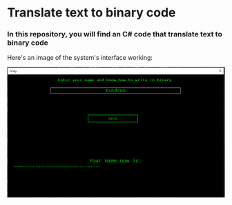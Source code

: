 # Translate text to binary code
### In this repository, you will find an C# code that translate text to binary code

Here's an image of the system's interface working:

![Evndroo translated to Binary](https://raw.githubusercontent.com/Evndroo/Translate-text-to-Binary/master/interface.PNG)
